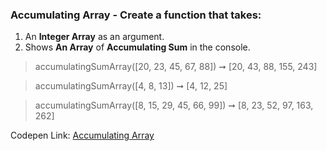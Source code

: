### Accumulating Array - Create a function that takes: 

1. An **Integer Array** as an argument. 
1. Shows **An Array** of **Accumulating Sum** in the console.

> accumulatingSumArray([20, 23, 45, 67, 88]) ➞ [20, 43, 88, 155, 243] 

> accumulatingSumArray([4, 8, 13]) ➞ [4, 12, 25]

> accumulatingSumArray([8, 15, 29, 45, 66, 99]) ➞ [8, 23, 52, 97, 163, 262] 

Codepen Link: [Accumulating Array](https://codepen.io/naveencoder/pen/OJJGVON?editors=0012)
